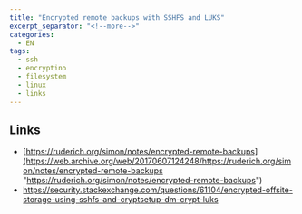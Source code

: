 ```yaml
---
title: "Encrypted remote backups with SSHFS and LUKS"
excerpt_separator: "<!--more-->"
categories:
  - EN
tags:
  - ssh
  - encryptino
  - filesystem
  - linux
  - links
---
```



## Links

* [https://ruderich.org/simon/notes/encrypted-remote-backups](https://web.archive.org/web/20170607124248/https://ruderich.org/simon/notes/encrypted-remote-backups "https://ruderich.org/simon/notes/encrypted-remote-backups")
* https://security.stackexchange.com/questions/61104/encrypted-offsite-storage-using-sshfs-and-cryptsetup-dm-crypt-luks



